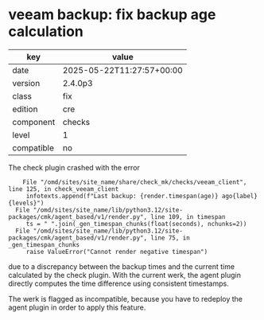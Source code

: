 [//]: # (werk v2)
# veeam backup: fix backup age calculation

key        | value
---------- | ---
date       | 2025-05-22T11:27:57+00:00
version    | 2.4.0p3
class      | fix
edition    | cre
component  | checks
level      | 1
compatible | no

The check plugin crashed with the error

```
    File "/omd/sites/site_name/share/check_mk/checks/veeam_client", line 125, in check_veeam_client
     infotexts.append(f"Last backup: {render.timespan(age)} ago{label}{levels}")
  File "/omd/sites/site_name/lib/python3.12/site-packages/cmk/agent_based/v1/render.py", line 109, in timespan
     ts = " ".join(_gen_timespan_chunks(float(seconds), nchunks=2))
  File "/omd/sites/site_name/lib/python3.12/site-packages/cmk/agent_based/v1/render.py", line 75, in _gen_timespan_chunks
     raise ValueError("Cannot render negative timespan")
```

due to a discrepancy between the backup times and the current time calculated by the check plugin.
With the current werk, the agent plugin directly computes the time difference using consistent timestamps.

The werk is flagged as incompatible,
because you have to redeploy the agent plugin in order to apply this feature.
